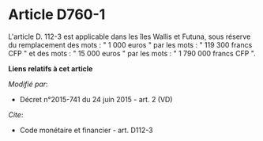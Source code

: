 # Article D760-1

L'article D. 112-3 est applicable dans les îles Wallis et Futuna, sous réserve du remplacement des mots : " 1 000 euros " par
les mots : " 119 300 francs CFP " et des mots : " 15 000 euros " par les mots : " 1 790 000 francs CFP ".

**Liens relatifs à cet article**

_Modifié par_:

  - Décret n°2015-741 du 24 juin 2015 - art. 2 (VD)

_Cite_:

  - Code monétaire et financier - art. D112-3
